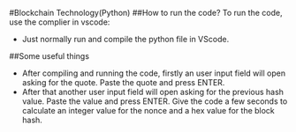#Blockchain Technology(Python)
##How to run the code?
To run the code, use the complier in vscode:
- Just normally run and compile the python file in VScode.

##Some useful things
- After compiling and running the code, firstly an user input field will open asking for the quote. Paste the quote and press ENTER.
- After that another user input field will open asking for the previous hash value. Paste the value and press ENTER. Give the code a few seconds to calculate an integer value for the nonce and a hex value for the block hash.